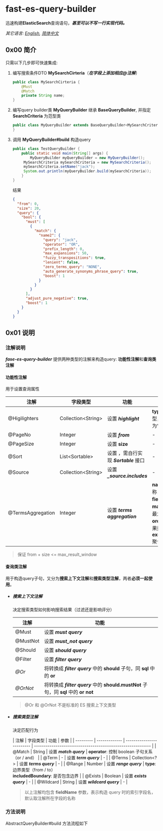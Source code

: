 # fast-es-query-builder

迅速构建**ElasticSearch**查询语句，***甚至可以不写一行实现代码。***

*其它语言: [English](README.md), [简体中文](README.zh-cn.md)*

## 0x00 简介

只需以下几步即可快速集成:

1. 编写搜索条件DTO **MySearchCirteria**（***在字段上添加相应@注解***）

   ```java
   public class MySearchCirteria {
       @Must
       @Match
       private String name;
   }
   ```

2. 编写query builder类 **MyQueryBuilder** 继承 **BaseQueryBuilder**, 并指定 **SearchCriteria** 为范型类

   ```java
   public class MyQueryBuilder extends BaseQueryBuilder<MySearchCriteria> {
   }
   ```

3. 调用 **MyQueryBuilder#build** 构造query

   ```java
   public class TestQueryBuilder {
       public static void main(String[] args) {
           MyQueryBuilder myQueryBuilder = new MyQueryBuilder();
   		MySearchCriteria mySearchCriteria = new MySearchCriteria();
   		mySearchCriteria.setName("jack");
   		System.out.println(myQueryBuilder.build(mySearchCriteria));
       }
   }
   ```

   结果

   ```json
   {
     "from": 0,
     "size": 20,
     "query": {
       "bool": {
         "must": [
           {
             "match": {
               "name2": {
                 "query": "jack",
                 "operator": "OR",
                 "prefix_length": 0,
                 "max_expansions": 50,
                 "fuzzy_transpositions": true,
                 "lenient": false,
                 "zero_terms_query": "NONE",
                 "auto_generate_synonyms_phrase_query": true,
                 "boost": 1
               }
             }
           }
         ],
         "adjust_pure_negative": true,
         "boost": 1
       }
     }
   }
   ```

## 0x01 说明

### 注解说明

***fase-es-query-builder*** 提供两种类型的注解来构造query: **功能性注解**和**查询类注解**

#### 功能性注解

用于设置查询属性

| 注解              | 字段类型            | 功能                                  | 参数                                                         |
| ----------------- | ------------------- | ------------------------------------- | ------------------------------------------------------------ |
| @Higilighters     | Collection\<String> | 设置 ***highlight***                  | **type**: 高亮类型，默认为"fvh"                              |
| @PageNo           | Integer             | 设置  ***from***                      | -                                                            |
| @PageSize         | Integer             | 设置 **size**                         | -                                                            |
| @Sort             | List\<Sortable>     | 设置 ，需自行实现 ***Sortable*** 接口 | -                                                            |
| @Source           | Collection\<String> | 设置 ***_source.includes***           | -                                                            |
| @TermsAggregation | Integer             | 设置 ***terms aggregation***          | **name**: 聚合名称<br />**field**: 聚合字段<br />**maxSize**: 聚合最大结果集<br />**order**: 聚合结果排序方式<br />**executionHint**: 聚合机制 |

> 保证 from + size <= max_result_window

#### 查询类注解

用于构造query子句，又分为**搜索上下文注解**和**搜索类型注解**，两者**必须一起使用**。

* ##### 搜索上下文注解

  决定搜索类型如何影响搜索结果（过滤还是影响评分）

  | 注解     | 功能                                                         |
  | -------- | ------------------------------------------------------------ |
  | @Must    | 设置 ***must query***                                        |
  | @MustNot | 设置 ***must_not query***                                    |
  | @Should  | 设置 ***should query***                                      |
  | @Filter  | 设置 ***filter query***                                      |
  | *@Or*    | 将转换成 ***filter query*** 中的 **should** 子句，同 **sql** 中的 **or** |
  | *@OrNot* | 将转换成 ***filter query*** 中的 **should.mustNot** 子句，同 **sql** 中的 **or not** |

	> @Or 和 @OrNot 不是标准的 ES 搜索上下文类型

* ##### 搜索类型注解

  决定匹配行为

	| 注解      | 字段类型      | 功能                      | 参数                                                         |
| --------- | ------------- | ------------------------- | ------------------------------------------------------------ |
| @Match    | String        | 设置 ***match query***    | **operator**: 控制 boolean 子句关系（or / and）              |
| @Term     | -             | 设置 ***term query***     | -                                                            |
| @Terms    | Collection<?> | 设置 ***terms query***    | -                                                            |
| @Range    | Number        | 设置 ***range query***    | **type**: 边界类型（from / to）<br />**includedBoundary**: 是否包含边界 |
| @Exists   | Boolean       | 设置 ***exists query***   | -                                                            |
| @Wildcard | String        | 设置 ***wildcard query*** | -                                                            |

	> 以上注解均包含 **fieldName** 参数，表示构造 query 时的索引字段名，默认取注解所在字段的名称

### 方法说明

AbstractQueryBuilder#build 方法流程如下


